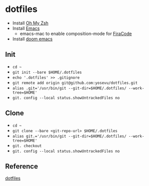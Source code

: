 # dotfiles

- Install [Oh My Zsh](https://github.com/robbyrussell/oh-my-zsh)
- Install [Emacs](https://github.com/railwaycat/homebrew-emacsmacport)
  - emacs-mac to enable composition-mode for [FiraCode](https://github.com/tonsky/FiraCode/wiki/Emacs-instructions#using-composition-mode-in-emacs-mac-port)
- Install [doom emacs](https://github.com/hlissner/doom-emacs)

## Init

- `cd ~`
- `git init --bare $HOME/.dotfiles`
- `echo '.dotfiles' >> .gitignore`
- `git remote add origin git@github.com:yosevu/dotfiles.git`
- `alias .git='/usr/bin/git --git-dir=$HOME/.dotfiles/ --work-tree=$HOME'`
- `git. config --local status.showUntrackedFiles no`

## Clone

- `cd ~`
- `git clone --bare <git-repo-url> $HOME/.dotfiles`
- `alias git.='/usr/bin/git --git-dir=$HOME/.dotfiles/ --work-tree=$HOME'`
- `git. checkout`
- `git. config --local status.showUntrackedFiles no`

## Reference

[dotfiles](https://www.atlassian.com/git/tutorials/dotfiles)
